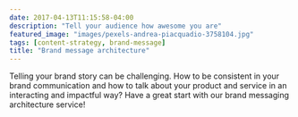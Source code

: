 ```yaml
---
date: 2017-04-13T11:15:58-04:00
description: "Tell your audience how awesome you are"
featured_image: "images/pexels-andrea-piacquadio-3758104.jpg"
tags: [content-strategy, brand-message]
title: "Brand message architecture"
---
```


Telling your brand story can be challenging. How to be consistent in your brand communication and how to talk about your product and service in an interacting and impactful way? Have a great start with our brand messaging architecture service! 